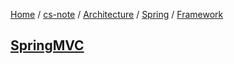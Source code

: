 [Home](https://mengxianbin.github.io) /
[cs-note](https://mengxianbin.github.io/cs-note/content) /
[Architecture](https://mengxianbin.github.io/cs-note/content/Architecture) /
[Spring](https://mengxianbin.github.io/cs-note/content/Architecture/Spring) /
[Framework](https://mengxianbin.github.io/cs-note/content/Architecture/Spring/Framework)

## [SpringMVC](https://mengxianbin.github.io/cs-note/content/Architecture/Spring/Framework/SpringMVC)
